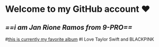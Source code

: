 # Welcome to **my GitHub account** :heart:
## *==i am Jan Rione Ramos from 9-PRO==*
#[this is currently my favorite album](https://open.spotify.com/album/151w1FgRZfnKZA9FEcg9Z3)
#I Love Taylor Swift and BLACKPINK
